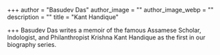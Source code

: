 +++
author = "Basudev Das"
author_image = ""
author_image_webp = ""
description = ""
title = "Kant Handique"

+++
Basudev Das writes a memoir of the famous Assamese Scholar, Indologist, and Philanthropist Krishna Kant Handique as the first in our biography series.